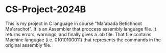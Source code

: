 # CS-Project-2024B

This is my project in C language in course "Ma'abada Betichnoot Ma'arachot".
It is an Assembler that proccess assembly language file.
It returns errors, warnings, and finally gives a .ob file.
That file contains Machine langugae (i.e. 01010100011) that represents the commands in the original assembly file.

